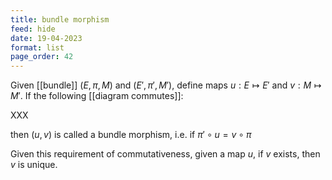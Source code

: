 ```yaml
---
title: bundle morphism
feed: hide
date: 19-04-2023
format: list
page_order: 42
---
```



Given [[bundle]] $(E, \pi, M)$ and $(E', \pi', M')$, define maps $u:E\mapsto E'$ and $v:M\mapsto M'$. If the following [[diagram commutes]]:

XXX

then $(u,v)$ is called a bundle morphism, i.e. if $\pi' \circ u = v\circ\pi$

Given this requirement of commutativeness, given a map $u$, if $v$ exists, then $v$ is unique.